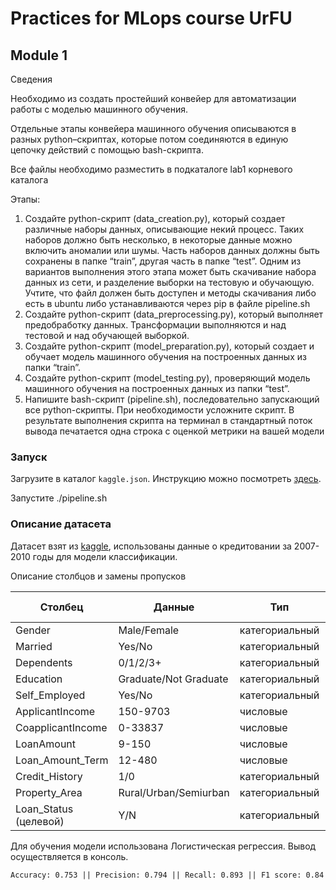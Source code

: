# Practices for MLops course UrFU

## Module 1
Сведения

Необходимо из создать простейший конвейер для автоматизации работы с моделью машинного обучения.

Отдельные этапы конвейера машинного обучения описываются в разных python–скриптах, которые потом соединяются в единую цепочку действий с помощью bash-скрипта.

Все файлы необходимо разместить в подкаталоге lab1 корневого каталога

Этапы:

1. Создайте python-скрипт (data_creation.py), который создает различные наборы данных, описывающие некий процесс. Таких наборов должно быть несколько, в некоторые данные можно включить аномалии или шумы. Часть наборов данных должны быть сохранены в папке “train”, другая часть в папке “test”. Одним из вариантов выполнения этого этапа может быть скачивание набора данных из сети, и разделение выборки на тестовую и обучающую. Учтите, что файл должен быть доступен и методы скачивания либо есть в ubuntu либо устанавливаются через pip в файле pipeline.sh
2. Создайте python-скрипт (data_preprocessing.py), который выполняет предобработку данных. Трансформации выполняются и над тестовой и над обучающей выборкой.
3. Создайте python-скрипт (model_preparation.py), который создает и обучает модель машинного обучения на построенных данных из папки “train”.
4. Создайте python-скрипт (model_testing.py), проверяющий модель машинного обучения на построенных данных из папки “test”.
5. Напишите bash-скрипт (pipeline.sh), последовательно запускающий все python-скрипты. При необходимости усложните скрипт. В результате выполнения скрипта на терминал в стандартный поток вывода печатается одна строка с оценкой метрики на вашей модели
   
### Запуск

Загрузите в каталог `kaggle.json`. Инструкцию можно посмотреть [здесь](https://www.kaggle.com/docs/api).

Запустите ./pipeline.sh

### Описание датасета

Датасет взят из [kaggle](https://www.kaggle.com/datasets/itssuru/loan-data), использованы данные о кредитовании за 2007-2010 годы для модели классификации.

Описание столбцов и замены пропусков

| Столбец  | Данные | Тип | Наличие пропусков  | Способ замены | Способ преобразования |
| ------------- | ------------- | ------------ | ------------- |------------ | ------------- |
| Gender  | Male/Female | категориальный  | 5 | Male  |  OrdinalEncoder |
|  Married  | Yes/No  |  категориальный  | 0  | -  |  OrdinalEncoder |
| Dependents  | 0/1/2/3+  | категориальный  | 8  | 0  | OrdinalEncoder  |
| Education  | Graduate/Not Graduate  | категориальный  | 0  | -  | OrdinalEncoder  |
| Self_Employed  | Yes/No | категориальный  | 21  | No  | OrdinalEncoder  |
| ApplicantIncome | 150-9703  | числовые  | 0  | -  | StandardScaler  |
| CoapplicantIncome  | 0-33837  | числовые  | 0  | -  | StandardScaler  |
| LoanAmount  | 9-150  | числовые  | 0  | -  | StandardScaler  |
| Loan_Amount_Term  | 12-480  | числовые  | 11  | 360  | StandardScaler  |
| Credit_History  | 1/0  | категориальный  | 30  | 0  | OrdinalEncoder  |
| Property_Area  | Rural/Urban/Semiurban	 | категориальный  | 0  | -  | OrdinalEncoder  |
| Loan_Status (целевой)  | Y/N  | категориальный  | 0 | -  | LabelEncoder  |

Для обучения модели использована Логистическая регрессия. Вывод осуществляется в консоль.

`Accuracy: 0.753 || Precision: 0.794 || Recall: 0.893 || F1 score: 0.84`
